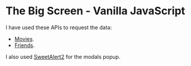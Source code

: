 # The Big Screen - Vanilla JavaScript


I have used these APIs to request the data:
- [Movies](https://yts.lt/api "Movies").
- [Friends](https://randomuser.me/ "Friends").

I also used [SweetAlert2](https://sweetalert2.github.io/ "SweetAlert2") for the modals popup.
